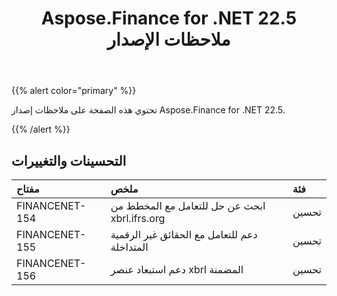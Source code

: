 ﻿---
title: Aspose.Finance for .NET 22.5 ملاحظات الإصدار
type: docs
weight: 40
url: /ar/net/aspose-finance-for-net-22-5-release-notes/
---
{{% alert color="primary" %}}

تحتوي هذه الصفحة على ملاحظات إصدار Aspose.Finance for .NET 22.5.

{{% /alert %}}

## **التحسينات والتغييرات**

|**مفتاح**|**ملخص**|**فئة**|
|:- |:- |:- |
|FINANCENET-154| ابحث عن حل للتعامل مع المخطط من xbrl.ifrs.org|تحسين|
|FINANCENET-155|دعم للتعامل مع الحقائق غير الرقمية المتداخلة|تحسين|
|FINANCENET-156| دعم استبعاد عنصر xbrl المضمنة|تحسين|

